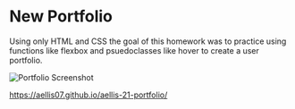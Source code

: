 # New Portfolio

Using only HTML and CSS the goal of this homework was to practice using functions like flexbox and psuedoclasses like hover to create a user portfolio.

![Portfolio Screenshot](.)

https://aellis07.github.io/aellis-21-portfolio/
